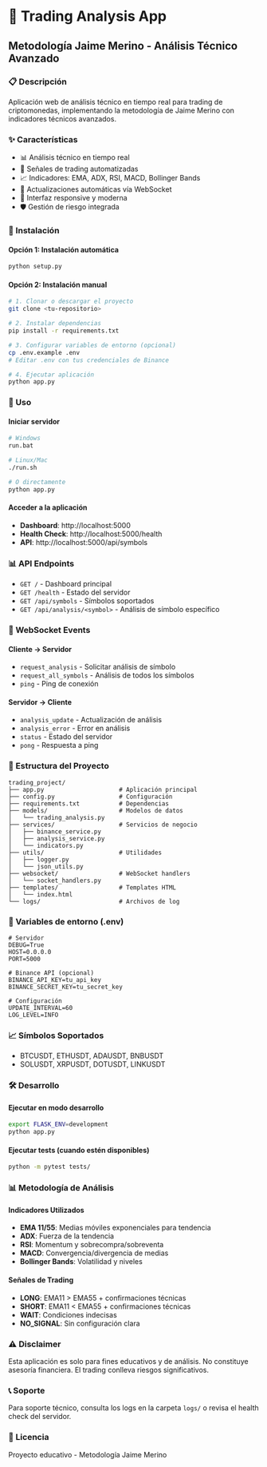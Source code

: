 # 🚀 Trading Analysis App
## Metodología Jaime Merino - Análisis Técnico Avanzado

### 📋 Descripción
Aplicación web de análisis técnico en tiempo real para trading de criptomonedas, implementando la metodología de Jaime Merino con indicadores técnicos avanzados.

### ✨ Características
- 📊 Análisis técnico en tiempo real
- 🎯 Señales de trading automatizadas  
- 📈 Indicadores: EMA, ADX, RSI, MACD, Bollinger Bands
- 🔄 Actualizaciones automáticas vía WebSocket
- 📱 Interfaz responsive y moderna
- 🛡️ Gestión de riesgo integrada

### 🔧 Instalación

#### Opción 1: Instalación automática
```bash
python setup.py
```

#### Opción 2: Instalación manual
```bash
# 1. Clonar o descargar el proyecto
git clone <tu-repositorio>

# 2. Instalar dependencias  
pip install -r requirements.txt

# 3. Configurar variables de entorno (opcional)
cp .env.example .env
# Editar .env con tus credenciales de Binance

# 4. Ejecutar aplicación
python app.py
```

### 🚀 Uso

#### Iniciar servidor
```bash
# Windows
run.bat

# Linux/Mac
./run.sh

# O directamente
python app.py
```

#### Acceder a la aplicación
- **Dashboard**: http://localhost:5000
- **Health Check**: http://localhost:5000/health  
- **API**: http://localhost:5000/api/symbols

### 📊 API Endpoints

- `GET /` - Dashboard principal
- `GET /health` - Estado del servidor
- `GET /api/symbols` - Símbolos soportados
- `GET /api/analysis/<symbol>` - Análisis de símbolo específico

### 🔌 WebSocket Events

#### Cliente → Servidor
- `request_analysis` - Solicitar análisis de símbolo
- `request_all_symbols` - Análisis de todos los símbolos
- `ping` - Ping de conexión

#### Servidor → Cliente  
- `analysis_update` - Actualización de análisis
- `analysis_error` - Error en análisis
- `status` - Estado del servidor
- `pong` - Respuesta a ping

### 📁 Estructura del Proyecto
```
trading_project/
├── app.py                     # Aplicación principal
├── config.py                  # Configuración
├── requirements.txt           # Dependencias
├── models/                    # Modelos de datos
│   └── trading_analysis.py    
├── services/                  # Servicios de negocio
│   ├── binance_service.py     
│   ├── analysis_service.py    
│   └── indicators.py          
├── utils/                     # Utilidades
│   ├── logger.py              
│   └── json_utils.py          
├── websocket/                 # WebSocket handlers
│   └── socket_handlers.py     
├── templates/                 # Templates HTML
│   └── index.html             
└── logs/                      # Archivos de log
```

### 🔑 Variables de entorno (.env)
```env
# Servidor
DEBUG=True
HOST=0.0.0.0  
PORT=5000

# Binance API (opcional)
BINANCE_API_KEY=tu_api_key
BINANCE_SECRET_KEY=tu_secret_key

# Configuración
UPDATE_INTERVAL=60
LOG_LEVEL=INFO
```

### 📈 Símbolos Soportados
- BTCUSDT, ETHUSDT, ADAUSDT, BNBUSDT
- SOLUSDT, XRPUSDT, DOTUSDT, LINKUSDT

### 🛠️ Desarrollo

#### Ejecutar en modo desarrollo
```bash
export FLASK_ENV=development
python app.py
```

#### Ejecutar tests (cuando estén disponibles)
```bash
python -m pytest tests/
```

### 📊 Metodología de Análisis

#### Indicadores Utilizados
- **EMA 11/55**: Medias móviles exponenciales para tendencia
- **ADX**: Fuerza de la tendencia  
- **RSI**: Momentum y sobrecompra/sobreventa
- **MACD**: Convergencia/divergencia de medias
- **Bollinger Bands**: Volatilidad y niveles

#### Señales de Trading
- **LONG**: EMA11 > EMA55 + confirmaciones técnicas
- **SHORT**: EMA11 < EMA55 + confirmaciones técnicas  
- **WAIT**: Condiciones indecisas
- **NO_SIGNAL**: Sin configuración clara

### ⚠️ Disclaimer
Esta aplicación es solo para fines educativos y de análisis. No constituye asesoría financiera. El trading conlleva riesgos significativos.

### 📞 Soporte
Para soporte técnico, consulta los logs en la carpeta `logs/` o revisa el health check del servidor.

### 📄 Licencia
Proyecto educativo - Metodología Jaime Merino
